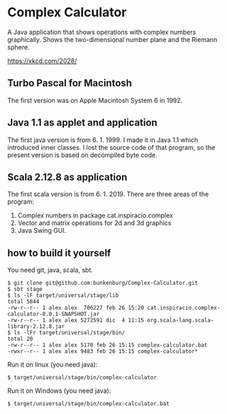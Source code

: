 # Complex Calculator

A Java application that shows operations with complex numbers graphically.
Shows the two-dimensional number plane and the Riemann sphere.

https://xkcd.com/2028/

## Turbo Pascal for Macintosh

The first version was on Apple Macintosh System 6 in 1992. 

## Java 1.1 as applet and application

The first java version is from 6. 1. 1999. I made it in Java 1.1 which introduced inner classes.
I lost the source code of that program, so the present version is based on decompiled byte code.

## Scala 2.12.8 as application

The first scala version is from 6. 1. 2019. 
There are three areas of the program:
1. Complex numbers in package cat.inspiracio.complex
2. Vector and matrix operations for 2d and 3d graphics
3. Java Swing GUI.


## how to build it yourself

You need git, java, scala, sbt.

    $ git clone git@github.com:bunkenburg/Complex-Calculator.git
    $ sbt stage
    $ ls -lF target/universal/stage/lib
    total 5844
    -rw-r--r-- 1 alex alex  706227 feb 26 15:20 cat.inspiracio.complex-calculator-0.0.1-SNAPSHOT.jar
    -rw-r--r-- 1 alex alex 5272591 dic  4 11:15 org.scala-lang.scala-library-2.12.8.jar
    $ ls -lFr target/universal/stage/bin/
    total 20
    -rw-r--r-- 1 alex alex 5170 feb 26 15:15 complex-calculator.bat
    -rwxr--r-- 1 alex alex 9483 feb 26 15:15 complex-calculator*
    
Run it on linux (you need java):

    $ target/universal/stage/bin/complex-calculator
    
Run it on Windows (you need java):

    $ target/universal/stage/bin/complex-calculator.bat